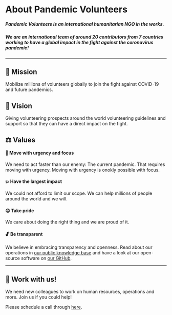 # About Pandemic Volunteers

##### Pandemic Volunteers is an international humanitarian NGO in the works.

##### We are an international team of around 20 contributors from 7 countries working to have a global impact in the fight against the coronavirus pandemic!

---

## 🧭 Mission

Mobilize millions of volunteers globally to join the fight against COVID-19 and future pandemics.

## 🔭 Vision

Giving volunteering prospects around the world volunteering guidelines and support so that they can have a direct impact on the fight.

## ⚖️ Values

#### 🚀 Move with urgency and focus

We need to act faster than our enemy: The current pandemic. That requires moving with urgency. Moving with urgency is onokly possible with focus.

#### 💥 Have the largest impact

We could not afford to limit our scope. We can help millions of people around the world and we will.

#### 😊 Take pride

We care about doing the right thing and we are proud of it.

#### 🔓 Be transparent

We believe in embracing transparency and openness. Read about our operations in [our public knowledge base](https://www.notion.so/Pandemic-Volunteers-cf5a155708614c3fa77f00d93bdd02a1) and have a look at our open-source software on [our GitHub](https://github.com/panvol).

---

## 💼 Work with us!

We need new colleagues to work on human resources, operations and more. Join us if you could help!

Please schedule a call through [here](https://calendly.com/pandemic-volunteers/interview).
